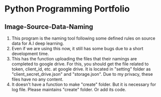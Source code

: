 # Python Programming Portfolio

## Image-Source-Data-Naming

1. This program is the naming tool following some defined rules on source data for A.I deep learning.
2. Even if we are using this now, it still has some bugs due to a short development time.
3. This has the function uploading the files that their namings are completed to google drive.
   For this, you should get the file related to token, client_id, etc. at google drive.
   It is located in "setting" folder as "client_secret_drive.json" and "storage.json".
   Due to my privacy, these files have no any content.
4. It doesn't have a function to make "create" folder. But it is necessary for log file.
   Please maintains "create" folder. Or add its code.
